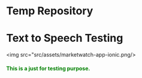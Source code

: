 # Temp Repository
<h1 sytle="color: red;">Text to Speech Testing</h1>

<img src="src/assets/marketwatch-app-ionic.png/>

<h4 style="color: green">This is a just for testing purpose.</h4>